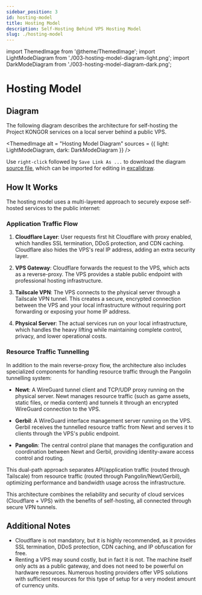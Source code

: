 ```yaml
---
sidebar_position: 3
id: hosting-model
title: Hosting Model
description: Self-Hosting Behind VPS Hosting Model
slug: ./hosting-model
---
```


import ThemedImage from '@theme/ThemedImage';
import LightModeDiagram from './003-hosting-model-diagram-light.png';
import DarkModeDiagram from './003-hosting-model-diagram-dark.png';

# Hosting Model

## Diagram

The following diagram describes the architecture for self-hosting the Project KONGOR services on a local server behind a public VPS.

<ThemedImage
  alt = "Hosting Model Diagram"
  sources = {{ light: LightModeDiagram, dark: DarkModeDiagram }}
/>

Use `right-click` followed by `Save Link As ...` to download the diagram [source file](./003-hosting-model-diagram.excalidraw), which can be imported for editing in [excalidraw](https://excalidraw.com/).

## How It Works

The hosting model uses a multi-layered approach to securely expose self-hosted services to the public internet:

### Application Traffic Flow

1. **Cloudflare Layer**: User requests first hit Cloudflare with proxy enabled, which handles SSL termination, DDoS protection, and CDN caching. Cloudflare also hides the VPS's real IP address, adding an extra security layer.

2. **VPS Gateway**: Cloudflare forwards the request to the VPS, which acts as a reverse-proxy. The VPS provides a stable public endpoint with professional hosting infrastructure.

3. **Tailscale VPN**: The VPS connects to the physical server through a Tailscale VPN tunnel. This creates a secure, encrypted connection between the VPS and your local infrastructure without requiring port forwarding or exposing your home IP address.

4. **Physical Server**: The actual services run on your local infrastructure, which handles the heavy lifting while maintaining complete control, privacy, and lower operational costs.

### Resource Traffic Tunnelling

In addition to the main reverse-proxy flow, the architecture also includes specialized components for handling resource traffic through the Pangolin tunnelling system:

- **Newt**: A WireGuard tunnel client and TCP/UDP proxy running on the physical server. Newt manages resource traffic (such as game assets, static files, or media content) and tunnels it through an encrypted WireGuard connection to the VPS.

- **Gerbil**: A WireGuard interface management server running on the VPS. Gerbil receives the tunnelled resource traffic from Newt and serves it to clients through the VPS's public endpoint.

- **Pangolin**: The central control plane that manages the configuration and coordination between Newt and Gerbil, providing identity-aware access control and routing.

This dual-path approach separates API/application traffic (routed through Tailscale) from resource traffic (routed through Pangolin/Newt/Gerbil), optimizing performance and bandwidth usage across the infrastructure.

This architecture combines the reliability and security of cloud services (Cloudflare + VPS) with the benefits of self-hosting, all connected through secure VPN tunnels.

## Additional Notes

- Cloudflare is not mandatory, but it is highly recommended, as it provides SSL termination, DDoS protection, CDN caching, and IP obfuscation for free.
- Renting a VPS may sound costly, but in fact it is not. The machine itself only acts as a public gateway, and does not need to be powerful on hardware resources. Numerous hosting providers offer VPS solutions with sufficient resources for this type of setup for a very modest amount of currency units.
